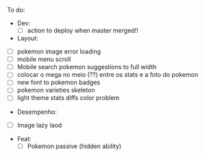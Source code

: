 To do:
- Dev:
   - [ ] action to deploy when master merged!!

 - Layout:
  - [ ] pokemon image error loading
  - [ ] mobile menu scroll
  - [ ] Mobile search pokemon suggestions to full width
  - [ ] colocar o mega no meio (??) entre os stats e a foto do pokemon
  - [ ] new font to pokemon badges
  - [ ] pokemon varieties skeleton
  - [ ] light theme stats diffs color problem

 - Desempenho:
  - [ ] Image lazy laod

 - Feat:
    - [ ] Pokemon passive (hidden ability)